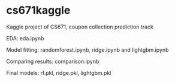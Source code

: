 # cs671kaggle

Kaggle project of CS671, coupon collection prediction track

EDA: eda.ipynb

Model fitting: randomforest.ipynb, ridge.ipynb and lightgbm.ipynb

Comparing results: comparison.ipynb

Final models: rf.pkl, ridge.pkl, lightgbm.pkl

